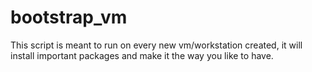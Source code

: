 bootstrap_vm
============

This script is meant to run on every new vm/workstation created, it will install important packages and make it the way you like to have.
